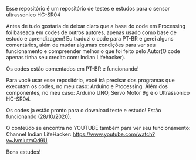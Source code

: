 Esse repositório é um repositório de testes e estudos para o sensor ultrassonico HC-SR04

Antes de tudo gostaria de deixar claro que a base do code em Processing foi baseada em codes de outros autores, apenas usado
como base de estudo e aprendizagem! Eu traduzi o code para PT-BR e gerei alguns comentários, além de mudar algumas condições para
ver seu funcionamento e compreender melhor o que foi feito pelo Autor(O code apenas tinha seu credito com: Indian Lifehacker).

Os codes estão comentados em PT-BR e funcionando!

Para você usar esse repositório, você irá precisar dos programas que executam os codes, no meu caso: Arduino e Processing.
Além dos componentes, no meu caso: Arduino UNO, Servo Motor 9g e o Ultrassonico HC-SR04.

Os codes ja estão pronto para o download teste e estudo! Estão funcionando (28/10/2020).

O conteúdo se encontra no YOUTUBE também para ver seu funcionamento:
Channel Indian LifeHacker:
https://www.youtube.com/watch?v=JvmIutmQd9U

Bons estudos!
